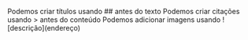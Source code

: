 Podemos criar títulos usando \## antes do texto
Podemos criar citações usando \> antes do conteúdo
Podemos adicionar imagens usando \!\[descrição]\(endereço)